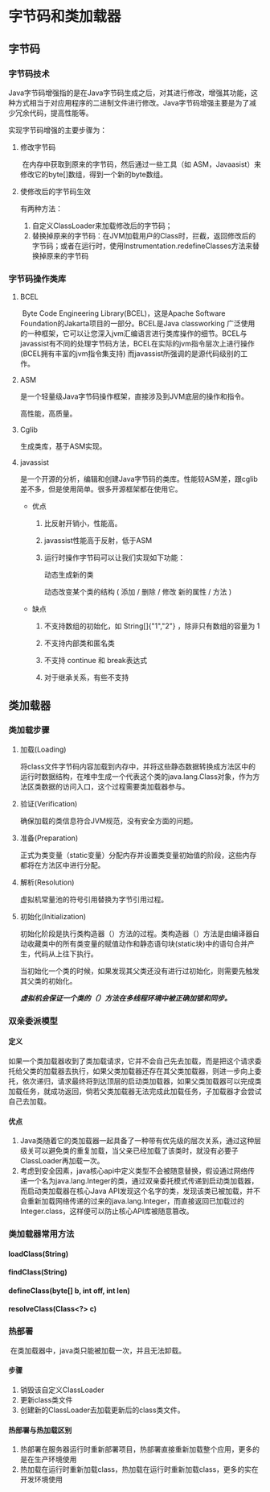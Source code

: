 # 字节码和类加载器

## 字节码

### 字节码技术

​		Java字节码增强指的是在Java字节码生成之后，对其进行修改，增强其功能，这种方式相当于对应用程序的二进制文件进行修改。Java字节码增强主要是为了减少冗余代码，提高性能等。

实现字节码增强的主要步骤为：

1. 修改字节码

   ​		在内存中获取到原来的字节码，然后通过一些工具（如 ASM，Javaasist）来修改它的byte[]数组，得到一个新的byte数组。

2. 使修改后的字节码生效

   有两种方法：

   1. 自定义ClassLoader来加载修改后的字节码；
   2. 替换掉原来的字节码：在JVM加载用户的Class时，拦截，返回修改后的字节码；或者在运行时，使用Instrumentation.redefineClasses方法来替换掉原来的字节码

### 字节码操作类库

1. BCEL

   ​		Byte Code Engineering Library(BCEL)，这是Apache Software Foundation的Jakarta项目的一部分。BCEL是Java classworking 广泛使用的一种框架，它可以让您深入jvm汇编语言进行类库操作的细节。BCEL与javassist有不同的处理字节码方法，BCEL在实际的jvm指令层次上进行操作(BCEL拥有丰富的jvm指令集支持) 而javassist所强调的是源代码级别的工作。

2. ASM

   是一个轻量级Java字节码操作框架，直接涉及到JVM底层的操作和指令。

   高性能，高质量。

3. Cglib

   生成类库，基于ASM实现。

4. javassist

   是一个开源的分析，编辑和创建Java字节码的类库。性能较ASM差，跟cglib差不多，但是使用简单。很多开源框架都在使用它。

   * 优点

     1. 比反射开销小，性能高。

     2. javassist性能高于反射，低于ASM

     3. 运行时操作字节码可以让我们实现如下功能：

        动态生成新的类

        动态改变某个类的结构 ( 添加 / 删除 / 修改  新的属性 / 方法 )

   * 缺点

     1. 不支持数组的初始化，如 String[]{"1","2"} ，除非只有数组的容量为 1

     2.  不支持内部类和匿名类

     3.  不支持 continue 和 break表达式

     4.  对于继承关系，有些不支持

        

## 类加载器

### 类加载步骤

1. 加载(Loading)

   ​		将class文件字节码内容加载到内存中，并将这些静态数据转换成方法区中的运行时数据结构，在堆中生成一个代表这个类的java.lang.Class对象，作为方法区类数据的访问入口，这个过程需要类加载器参与。

2. 验证(Verification)

   确保加载的类信息符合JVM规范，没有安全方面的问题。

3. 准备(Preparation)

   正式为类变量（static变量）分配内存并设置类变量初始值的阶段，这些内存都将在方法区中进行分配。

4. 解析(Resolution)

   虚拟机常量池的符号引用替换为字节引用过程。

5. 初始化(Initialization)

   初始化阶段是执行类构造器<clinit>（）方法的过程。类构造器<clinit>（）方法是由编译器自动收藏类中的所有类变量的赋值动作和静态语句块(static块)中的语句合并产生，代码从上往下执行。

   当初始化一个类的时候，如果发现其父类还没有进行过初始化，则需要先触发其父类的初始化。

   ***虚拟机会保证一个类的<clinit>（）方法在多线程环境中被正确加锁和同步。***

### 双亲委派模型

#### 定义

​		如果一个类加载器收到了类加载请求，它并不会自己先去加载，而是把这个请求委托给父类的加载器去执行，如果父类加载器还存在其父类加载器，则进一步向上委托，依次递归，请求最终将到达顶层的启动类加载器，如果父类加载器可以完成类加载任务，就成功返回，倘若父类加载器无法完成此加载任务，子加载器才会尝试自己去加载。

#### 优点

1. Java类随着它的类加载器一起具备了一种带有优先级的层次关系，通过这种层级关可以避免类的重复加载，当父亲已经加载了该类时，就没有必要子ClassLoader再加载一次。
2. 考虑到安全因素，java核心api中定义类型不会被随意替换，假设通过网络传递一个名为java.lang.Integer的类，通过双亲委托模式传递到启动类加载器，而启动类加载器在核心Java API发现这个名字的类，发现该类已被加载，并不会重新加载网络传递的过来的java.lang.Integer，而直接返回已加载过的Integer.class，这样便可以防止核心API库被随意篡改。

### 类加载器常用方法

#### 	loadClass(String)

#### 	findClass(String)

#### 	defineClass(byte[] b, int off, int len)

#### 	resolveClass(Class<?> c)



### 热部署

​		在类加载器中，java类只能被加载一次，并且无法卸载。

#### 步骤

1. 销毁该自定义ClassLoader
2. 更新class类文件
3. 创建新的ClassLoader去加载更新后的class类文件。

#### 热部署与热加载区别

1. 热部署在服务器运行时重新部署项目，热部署直接重新加载整个应用，更多的是在生产环境使用
2. 热加载在运行时重新加载class，热加载在运行时重新加载class，更多的实在开发环境使用
